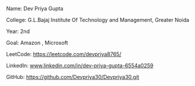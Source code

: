 Name: Dev Priya Gupta

College: G.L.Bajaj Institute Of Technology and Management, Greater Noida

Year: 2nd

Goal: Amazon , Microsoft

LeetCode: https://leetcode.com/devpriya8765/

LinkedIn: www.linkedin.com/in/dev-priya-gupta-6554a0259

GitHub: https://github.com/Devpriya30/Devpriya30.git
